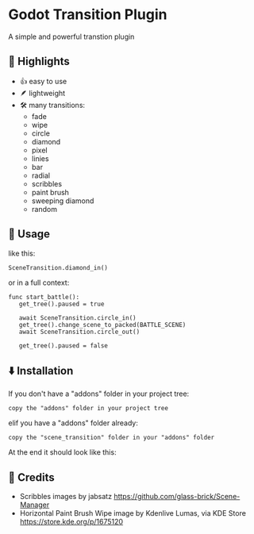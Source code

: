 # Godot Transition Plugin
 
A simple and powerful transtion plugin

## 🌟 Highlights
- 👍 easy to use
- 🪶 lightweight
- 🛠️ many transitions:
	- fade
	- wipe
	- circle
	- diamond
	- pixel
	- linies
	- bar
	- radial
	- scribbles
	- paint brush
	- sweeping diamond
   	- random


## 🚀 Usage
like this:
```
SceneTransition.diamond_in()
```

or in a full context:

 ```
func start_battle():
	get_tree().paused = true

	await SceneTransition.circle_in()
	get_tree().change_scene_to_packed(BATTLE_SCENE)
	await SceneTransition.circle_out()
	
	get_tree().paused = false
```


## ⬇️ Installation
If you don't have a "addons" folder in your project tree:

	copy the "addons" folder in your project tree
	
elif you have a "addons" folder already:

	copy the "scene_transition" folder in your "addons" folder

At the end it should look like this:


## 📜 Credits
- Scribbles images by jabsatz https://github.com/glass-brick/Scene-Manager
- Horizontal Paint Brush Wipe image by Kdenlive Lumas, via KDE Store https://store.kde.org/p/1675120
